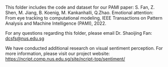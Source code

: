 This folder includes the code and dataset for our PAMI paper: S. Fan, Z. Shen, M. Jiang, B. Koenig, M. Kankanhalli, Q.Zhao. Emotional attention: From eye tracking to computational modeling, IEEE Transactions on Pattern Analysis and Machine Intelligence (PAMI), 2022.

For any questions regarding this folder, please email Dr. Shaoijing Fan: dcsfs@nus.edu.sg

We have conducted additional research on visual sentiment perception. For more information, please visit our project website: https://ncript.comp.nus.edu.sg/site/ncript-top/sentiment/
 
